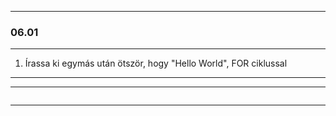 
---

### 06.01

---

1. Írassa ki egymás után ötször, hogy "Hello World", FOR ciklussal

---



---

```java


```

---
